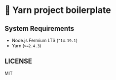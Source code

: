 # 📄 Yarn project boilerplate

## System Requirements

- Node.js Fermium LTS (`^14.19.1`)
- Yarn (`>=2.4.3`)

## LICENSE

MIT
